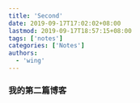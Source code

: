 ```yaml
---
title: 'Second'
date: 2019-09-17T17:02:02+08:00
lastmod: 2019-09-17T18:57:15+08:00
tags: ['notes']
categories: ['Notes']
authors:
  - 'wing'
---
```


### 我的第二篇博客
